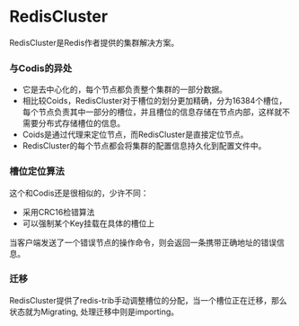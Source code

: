 # RedisCluster

  RedisCluster是Redis作者提供的集群解决方案。

### 与Codis的异处

  - 它是去中心化的，每个节点都负责整个集群的一部分数据。
  - 相比较Coids，RedisCluster对于槽位的划分更加精确，分为16384个槽位，每个节点负责其中一部分的槽位，并且槽位的信息存储在节点内部，这样就不需要分布式存储槽位的信息。
  - Coids是通过代理来定位节点，而RedisCluster是直接定位节点。
  - RedisCluster的每个节点都会将集群的配置信息持久化到配置文件中。

### 槽位定位算法

  这个和Codis还是很相似的，少许不同：

  - 采用CRC16检错算法
  - 可以强制某个Key挂载在具体的槽位上

  当客户端发送了一个错误节点的操作命令，则会返回一条携带正确地址的错误信息。

### 迁移

  RedisCluster提供了redis-trib手动调整槽位的分配，当一个槽位正在迁移，那么状态就为Migrating, 处理迁移中则是importing。